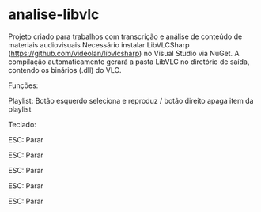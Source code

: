 # analise-libvlc
Projeto criado para trabalhos com transcrição e análise de conteúdo de materiais audiovisuais
Necessário instalar LibVLCSharp (https://github.com/videolan/libvlcsharp) no Visual Studio via NuGet. 
A compilação automaticamente gerará a pasta LibVLC no diretório de saída, contendo os binários (.dll) do VLC.
<p>Funções:
<p>Playlist: Botão esquerdo seleciona e reproduz / botão direito apaga item da playlist
<p>Teclado: </p>
  <p>ESC: Parar
    <p>ESC: Parar
      <p>ESC: Parar
        <p>ESC: Parar
          <p>ESC: Parar
